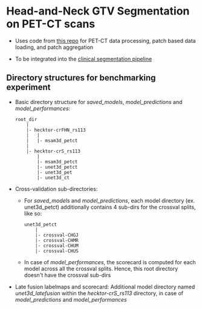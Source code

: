 # Head-and-Neck GTV Segmentation on PET-CT scans


- Uses code from [this repo](https://github.com/Maastro-CDS-Imaging-Group/PET-CT-data-pipeline) for PET-CT data processing, patch based data loading, and patch aggregation


- To be integrated into the [clinical segmentation pipeline](https://github.com/Maastro-CDS-Imaging-Group/clinical_segmentation)



## Directory structures for benchmarking experiment

- Basic directory structure for *saved_models*, *model_predictions* and *model_performances*:
    ```
    root_dir
        |
        |- hecktor-crFHN_rs113
        |   |
        |   |- msam3d_petct
        |
        |- hecktor-crS_rs113
            |
            |- msam3d_petct
            |- unet3d_petct
            |- unet3d_pet
            |- unet3d_ct
    ```

- Cross-validation sub-directories:

    - For *saved_models* and *model_predictions*, each model directory (ex. unet3d_petct) additionally contains 4 sub-dirs for the crossval splits, like so:
        ```
        unet3d_petct
            |
            |- crossval-CHGJ
            |- crossval-CHMR
            |- crossval-CHUM
            |- crossval-CHUS
        ```
        
    - In case of *model_performances*, the scorecard is computed for each model across all the crossval splits. Hence, this root directory doesn't have the crossval sub-dirs


- Late fusion labelmaps and scorecard: Additional model directory named *unet3d_latefusion* within the *hecktor-crS_rs113* directory, in case of *model_predictions* and *model_performances*
